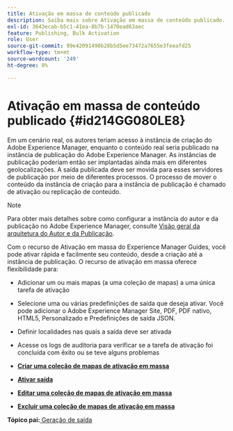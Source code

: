 ```yaml
---
title: Ativação em massa de conteúdo publicado
description: Saiba mais sobre Ativação em massa de conteúdo publicado. Saiba mais sobre os benefícios do recurso de ativação em massa nos guias do AEM.
exl-id: 3643ecab-b5c1-41ea-8b7b-1470ead63aec
feature: Publishing, Bulk Activation
role: User
source-git-commit: 99e42091490b28b5d5ee73472a7655e3feeafd25
workflow-type: tm+mt
source-wordcount: '249'
ht-degree: 0%

---
```


# Ativação em massa de conteúdo publicado {#id214GG080LE8}

Em um cenário real, os autores teriam acesso à instância de criação do Adobe Experience Manager, enquanto o conteúdo real seria publicado na instância de publicação do Adobe Experience Manager. As instâncias de publicação poderiam então ser implantadas ainda mais em diferentes geolocalizações. A saída publicada deve ser movida para esses servidores de publicação por meio de diferentes processos. O processo de mover o conteúdo da instância de criação para a instância de publicação é chamado de ativação ou replicação de conteúdo.

>[!NOTE]
>
> Para obter mais detalhes sobre como configurar a instância do autor e da publicação no Adobe Experience Manager, consulte [Visão geral da arquitetura do Autor e da Publicação](https://experienceleague.adobe.com/docs/experience-manager-screens/user-guide/administering/author-publish/author-publish-architecture-overview.html?lang=pt-BR#prerequisites).

Com o recurso de Ativação em massa do Experience Manager Guides, você pode ativar rápida e facilmente seu conteúdo, desde a criação até a instância de publicação. O recurso de ativação em massa oferece flexibilidade para:

- Adicionar um ou mais mapas \(a uma coleção de mapas\) a uma única tarefa de ativação

- Selecione uma ou várias predefinições de saída que deseja ativar. Você pode adicionar o Adobe Experience Manager Site, PDF, PDF nativo, HTML5, Personalizado e
Predefinições de saída JSON.


- Definir localidades nas quais a saída deve ser ativada

- Acesse os logs de auditoria para verificar se a tarefa de ativação foi concluída com êxito ou se teve alguns problemas


- **[Criar uma coleção de mapas de ativação em massa](conf-bulk-activation-create-map-collection.md)**

- **[Ativar saída](conf-bulk-activation-publish-map-collection.md)**

- **[Editar uma coleção de mapas de ativação em massa](conf-bulk-activation-edit-map-collection.md)**

- **[Excluir uma coleção de mapas de ativação em massa](conf-bulk-activation-delete-map-collection.md)**


**Tópico pai:**&#x200B;[ Geração de saída](generate-output.md)

